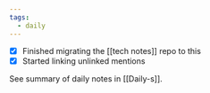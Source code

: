 ```yaml
---
tags:
  - daily
---
```

- [X] Finished migrating the [[tech notes]] repo to this
- [x] Started linking unlinked mentions

See summary of daily notes in [[Daily-s]].